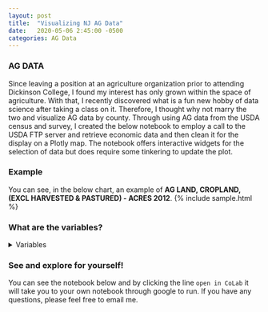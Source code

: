 ```yaml
---
layout: post
title:  "Visualizing NJ AG Data"
date:   2020-05-06 2:45:00 -0500
categories: AG Data
---
```


### AG DATA
Since leaving a position at an agriculture organization prior to attending Dickinson College, I found my interest has only grown within the space of agriculture. With that, I recently discovered what is a fun new hobby of data science after taking a class on it. Therefore, I thought why not marry the two and visualize AG data by county. Through using AG data from the USDA census and survey, I created the below notebook to employ a call to the USDA FTP server and retrieve economic data and then clean it for the display on a Plotly map. The notebook offers interactive widgets for the selection of data but does require some tinkering to update the plot. 

### Example
You can see, in the below chart, an example of **AG LAND, CROPLAND, (EXCL HARVESTED & PASTURED) - ACRES 2012**. 
{% include sample.html %}

### What are the variables?
<details>
<summary>Variables</summary>
<br>
<ul>
<li>'LABOR, HIRED, GE 150 DAYS - NUMBER OF WORKERS'</li>
<li> 'LABOR, HIRED, LT 150 DAYS - NUMBER OF WORKERS'</li>
<li> 'LABOR, UNPAID - NUMBER OF WORKERS'</li>
<li> 'AG LAND, INCL BUILDINGS - ASSET VALUE, MEASURED IN $ / ACRE'</li>
<li> 'LABOR, HIRED - NUMBER OF WORKERS'</li>
<li> 'ANIMAL TOTALS - EXPENSE, MEASURED IN $' 'FEED - EXPENSE, MEASURED IN $'</li>
<li> 'CHEMICAL TOTALS - EXPENSE, MEASURED IN $'</li>
<li> 'INTEREST - EXPENSE, MEASURED IN $'</li>
<li> 'SEEDS & PLANTS TOTALS - EXPENSE, MEASURED IN $'</li>
<li> 'AG LAND, INCL BUILDINGS - ASSET VALUE, MEASURED IN $'</li>
<li> 'AG LAND, INCL BUILDINGS - ASSET VALUE, MEASURED IN $ / OPERATION'</li>
<li> 'AG LAND, INCL BUILDINGS - OPERATIONS WITH ASSET VALUE'</li>
<li> 'SELF PROPELLED, COMBINE - INVENTORY'</li>
<li> 'SELF PROPELLED, COMBINE - OPERATIONS WITH INVENTORY'</li>
<li> 'SELF PROPELLED, COMBINE, GE 5 YEARS OLD - INVENTORY'</li>
<li> 'SELF PROPELLED, COMBINE, GE 5 YEARS OLD - OPERATIONS WITH INVENTORY'</li>
<li> 'SELF PROPELLED, COMBINE, LT 5 YEARS OLD - INVENTORY'</li>
<li> 'SELF PROPELLED, COMBINE, LT 5 YEARS OLD - OPERATIONS WITH INVENTORY'</li>
<li> 'SELF PROPELLED, FORAGE HARVESTER - INVENTORY'</li>
<li> 'SELF PROPELLED, FORAGE HARVESTER - OPERATIONS WITH INVENTORY'</li>
<li> 'SELF PROPELLED, FORAGE HARVESTER, GE 5 YEARS OLD - INVENTORY'</li>
<li> 'SELF PROPELLED, FORAGE HARVESTER, GE 5 YEARS OLD - OPERATIONS WITH INVENTORY'</li>
<li> 'SELF PROPELLED, FORAGE HARVESTER, LT 5 YEARS OLD - INVENTORY'</li>
<li> 'SELF PROPELLED, FORAGE HARVESTER, LT 5 YEARS OLD - OPERATIONS WITH INVENTORY'</li>
<li> 'MACHINERY, OTHER, BALER - INVENTORY'</li>
<li> 'MACHINERY, OTHER, BALER - OPERATIONS WITH INVENTORY'</li>
<li> 'MACHINERY, OTHER, BALER, GE 5 YEARS OLD - INVENTORY'</li>
<li> 'MACHINERY, OTHER, BALER, GE 5 YEARS OLD - OPERATIONS WITH INVENTORY'</li>
<li> 'MACHINERY, OTHER, BALER, LT 5 YEARS OLD - INVENTORY'</li>
<li> 'MACHINERY, OTHER, BALER, LT 5 YEARS OLD - OPERATIONS WITH INVENTORY'</li>
<li> 'MACHINERY TOTALS - ASSET VALUE, MEASURED IN $'</li>
<li> 'MACHINERY TOTALS - ASSET VALUE, MEASURED IN $ / OPERATION'</li>
<li> 'MACHINERY TOTALS - OPERATIONS WITH ASSET VALUE' 'TRACTORS - INVENTORY'</li>
<li> 'TRACTORS - OPERATIONS WITH INVENTORY'</li>
<li> 'TRACTORS, GE 5 YEARS OLD - INVENTORY'</li>
<li> 'TRACTORS, GE 5 YEARS OLD - OPERATIONS WITH INVENTORY'</li>
<li> 'TRACTORS, LT 5 YEARS OLD - INVENTORY'</li>
<li> 'TRACTORS, LT 5 YEARS OLD - OPERATIONS WITH INVENTORY'</li>
<li> 'TRACTORS, 40-99 PTO HP - INVENTORY'</li>
<li> 'TRACTORS, 40-99 PTO HP - OPERATIONS WITH INVENTORY'</li>
<li> 'TRACTORS, 40-99 PTO HP, GE 5 YEARS OLD - INVENTORY'</li>
<li> 'TRACTORS, 40-99 PTO HP, GE 5 YEARS OLD - OPERATIONS WITH INVENTORY'</li>
<li> 'TRACTORS, 40-99 PTO HP, LT 5 YEARS OLD - INVENTORY'</li>
<li> 'TRACTORS, 40-99 PTO HP, LT 5 YEARS OLD - OPERATIONS WITH INVENTORY'</li>
<li> 'TRACTORS, GE 100 PTO HP - INVENTORY'</li>
<li> 'TRACTORS, GE 100 PTO HP - OPERATIONS WITH INVENTORY'</li>
<li> 'TRACTORS, GE 100 PTO HP, GE 5 YEARS OLD - INVENTORY'</li>
<li> 'TRACTORS, GE 100 PTO HP, GE 5 YEARS OLD - OPERATIONS WITH INVENTORY'</li>
<li> 'TRACTORS, GE 100 PTO HP, LT 5 YEARS OLD - INVENTORY'</li>
<li> 'TRACTORS, GE 100 PTO HP, LT 5 YEARS OLD - OPERATIONS WITH INVENTORY'</li>
<li> 'TRACTORS, LT 40 PTO HP - INVENTORY'</li>
<li> 'TRACTORS, LT 40 PTO HP - OPERATIONS WITH INVENTORY'</li>
<li> 'TRACTORS, LT 40 PTO HP, GE 5 YEARS OLD - INVENTORY'</li>
<li> 'TRACTORS, LT 40 PTO HP, GE 5 YEARS OLD - OPERATIONS WITH INVENTORY'</li>
<li> 'TRACTORS, LT 40 PTO HP, LT 5 YEARS OLD - INVENTORY'</li>
<li> 'TRACTORS, LT 40 PTO HP, LT 5 YEARS OLD - OPERATIONS WITH INVENTORY'</li>
<li> 'TRUCKS, INCL PICKUPS - INVENTORY'</li>
<li> 'TRUCKS, INCL PICKUPS - OPERATIONS WITH INVENTORY'</li>
<li> 'TRUCKS, INCL PICKUPS, GE 5 YEARS OLD - INVENTORY'</li>
<li> 'TRUCKS, INCL PICKUPS, GE 5 YEARS OLD - OPERATIONS WITH INVENTORY'</li>
<li> 'TRUCKS, INCL PICKUPS, LT 5 YEARS OLD - INVENTORY'</li>
<li> 'TRUCKS, INCL PICKUPS, LT 5 YEARS OLD - OPERATIONS WITH INVENTORY'</li>
<li> 'DEPRECIATION - EXPENSE, MEASURED IN $'</li>
<li> 'DEPRECIATION - OPERATIONS WITH EXPENSE'</li>
<li> 'AG SERVICES, MACHINERY RENTAL - EXPENSE, MEASURED IN $'</li>
<li> 'AG SERVICES, MACHINERY RENTAL - OPERATIONS WITH EXPENSE'</li>
<li> 'AG SERVICES, UTILITIES - EXPENSE, MEASURED IN $'</li>
<li> 'AG SERVICES, UTILITIES - OPERATIONS WITH EXPENSE'</li>
<li> 'AG SERVICES, CUSTOMWORK - EXPENSE, MEASURED IN $'</li>
<li> 'AG SERVICES, CUSTOMWORK - OPERATIONS WITH EXPENSE'</li>
<li> 'ANIMAL TOTALS - OPERATIONS WITH EXPENSE'</li>
<li> 'ANIMAL TOTALS, BREEDING - EXPENSE, MEASURED IN $'</li>
<li> 'ANIMAL TOTALS, BREEDING - OPERATIONS WITH EXPENSE'</li>
<li> 'ANIMAL TOTALS, (EXCL BREEDING) - EXPENSE, MEASURED IN $'</li>
<li> 'ANIMAL TOTALS, (EXCL BREEDING) - OPERATIONS WITH EXPENSE'</li>
<li> 'FEED - OPERATIONS WITH EXPENSE'</li>
<li> 'FERTILIZER TOTALS, INCL LIME & SOIL CONDITIONERS - EXPENSE, MEASURED IN $'</li>
<li> 'FERTILIZER TOTALS, INCL LIME & SOIL CONDITIONERS - OPERATIONS WITH EXPENSE'</li>
<li> 'INTEREST - OPERATIONS WITH EXPENSE'</li>
<li> 'LABOR, MIGRANT - OPERATIONS WITH WORKERS'</li>
<li> 'LABOR, CONTRACT - EXPENSE, MEASURED IN $'</li>
<li> 'LABOR, CONTRACT - OPERATIONS WITH EXPENSE'</li>
<li> 'LABOR, HIRED - EXPENSE, MEASURED IN $'</li>
<li> 'LABOR, HIRED - OPERATIONS WITH EXPENSE'</li>
<li> 'LABOR, HIRED - OPERATIONS WITH WORKERS'</li>
<li> 'LABOR, HIRED, GE 150 DAYS - EXPENSE, MEASURED IN $'</li>
<li> 'LABOR, HIRED, GE 150 DAYS - OPERATIONS WITH WORKERS'</li>
<li> 'LABOR, HIRED, LT 150 DAYS - EXPENSE, MEASURED IN $'</li>
<li> 'LABOR, HIRED, LT 150 DAYS - OPERATIONS WITH WORKERS'</li>
<li> 'CHEMICAL TOTALS - OPERATIONS WITH EXPENSE'</li>
<li> 'SEEDS & PLANTS TOTALS - OPERATIONS WITH EXPENSE'</li>
<li> 'COMMODITY TOTALS - SALES, MEASURED IN $'</li>
<li> 'COMMODITY TOTALS - SALES, MEASURED IN $ / OPERATION'</li>
<li> 'COMMODITY TOTALS - OPERATIONS WITH SALES'</li>
<li> 'CCC LOANS - RECEIPTS, MEASURED IN $'</li>
<li> 'CCC LOANS - OPERATIONS WITH RECEIPTS'</li>
<li> 'GOVT PROGRAMS, FEDERAL - RECEIPTS, MEASURED IN $ / OPERATION'</li>
<li> 'GOVT PROGRAMS, FEDERAL - OPERATIONS WITH RECEIPTS'</li>
<li> 'INCOME, NET CASH FARM, OF OPERATIONS - GAIN, MEASURED IN $ / OPERATION'</li>
<li> 'INCOME, NET CASH FARM, OF OPERATIONS - OPERATIONS WITH GAIN'</li>
<li> 'INCOME, NET CASH FARM, OF OPERATIONS - LOSS, MEASURED IN $ / OPERATION'</li>
<li> 'INCOME, NET CASH FARM, OF OPERATIONS - OPERATIONS WITH LOSS'</li>
<li> 'INCOME, NET CASH FARM, OF OPERATIONS - NET INCOME, MEASURED IN $'</li>
<li> 'INCOME, NET CASH FARM, OF OPERATIONS - NET INCOME, MEASURED IN $ / OPERATION'</li>
<li> 'INCOME, NET CASH FARM, OF OPERATIONS - OPERATIONS WITH NET INCOME'</li>
<li> 'INCOME, NET CASH FARM, OF OPERATORS - GAIN, MEASURED IN $ / OPERATION'</li>
<li> 'INCOME, NET CASH FARM, OF OPERATORS - OPERATIONS WITH GAIN'</li>
<li> 'INCOME, NET CASH FARM, OF OPERATORS - LOSS, MEASURED IN $ / OPERATION'</li>
<li> 'INCOME, NET CASH FARM, OF OPERATORS - OPERATIONS WITH LOSS'</li>
<li> 'INCOME, NET CASH FARM, OF OPERATORS - NET INCOME, MEASURED IN $'</li>
<li> 'INCOME, NET CASH FARM, OF OPERATORS - NET INCOME, MEASURED IN $ / OPERATION'</li>
<li> 'AG LAND, IRRIGATED - ACRES' 'AG LAND, IRRIGATED - NUMBER OF OPERATIONS'</li>
<li> 'AG LAND, CROP INSURANCE - ACRES'</li>
<li> 'AG LAND, CROP INSURANCE - NUMBER OF OPERATIONS'</li>
<li> 'LAND AREA, INCL NON-AG - ACRES' 'FARM OPERATIONS - ACRES OPERATED'</li>
<li> 'FARM OPERATIONS - AREA OPERATED, MEASURED IN ACRES / OPERATION'</li>
<li> 'FARM OPERATIONS - AREA OPERATED, MEASURED IN ACRES / OPERATION, MEDIAN'</li>
<li> 'FARM OPERATIONS - NUMBER OF OPERATIONS'</li>
<li> 'GOVT PROGRAMS, FEDERAL - RECEIPTS, MEASURED IN $'</li>
<li> 'COMMODITY TOTALS, RETAIL, HUMAN CONSUMPTION - SALES, MEASURED IN $'</li>
<li> 'COMMODITY TOTALS, RETAIL, HUMAN CONSUMPTION - OPERATIONS WITH SALES'</li>
<li> 'AG LAND - ACRES' 'AG LAND - NUMBER OF OPERATIONS'</li>
<li> 'ENERGY - OPERATIONS WITH PRODUCTION'</li>
<li> 'AG LAND, CROPLAND, HARVESTED, IRRIGATED - ACRES'</li>
<li> 'AG LAND, CROPLAND, HARVESTED, IRRIGATED - NUMBER OF OPERATIONS'</li>
<li> 'AG LAND, CROPLAND - ACRES' 'AG LAND, CROPLAND - NUMBER OF OPERATIONS'</li>
<li> 'AG LAND, CROPLAND, (EXCL HARVESTED & PASTURED) - ACRES'</li>
<li> 'AG LAND, CROPLAND, (EXCL HARVESTED & PASTURED) - NUMBER OF OPERATIONS'</li>
<li> 'AG LAND, CROPLAND, (EXCL HARVESTED & PASTURED), ALL CROPS FAILED - ACRES'</li>
<li> 'AG LAND, CROPLAND, (EXCL HARVESTED & PASTURED), ALL CROPS FAILED - NUMBER OF OPERATIONS'</li>
<li> 'AG LAND, CROPLAND, (EXCL HARVESTED & PASTURED), CULTIVATED SUMMER FALLOW - ACRES'</li>
<li> 'AG LAND, CROPLAND, (EXCL HARVESTED & PASTURED), CULTIVATED SUMMER FALLOW - NUMBER OF OPERATIONS'</li>
<li> 'AG LAND, CROPLAND, (EXCL HARVESTED & PASTURED), IDLE - ACRES'</li>
<li> 'AG LAND, CROPLAND, (EXCL HARVESTED & PASTURED), IDLE - NUMBER OF OPERATIONS'</li>
<li> 'AG LAND, CROPLAND, HARVESTED - ACRES'</li>
<li> 'AG LAND, CROPLAND, HARVESTED - NUMBER OF OPERATIONS'</li>
<li> 'AG LAND, CROPLAND, PASTURED ONLY - ACRES'</li>
<li> 'AG LAND, CROPLAND, PASTURED ONLY - NUMBER OF OPERATIONS'</li>
<li> 'AG LAND, (EXCL CROPLAND & PASTURELAND & WOODLAND) - ACRES'</li>
<li> 'AG LAND, (EXCL CROPLAND & PASTURELAND & WOODLAND) - NUMBER OF OPERATIONS'</li>
<li> 'AG LAND, PASTURELAND - ACRES'</li>
<li> 'AG LAND, PASTURELAND - NUMBER OF OPERATIONS'</li>
<li> 'AG LAND, (EXCL HARVESTED CROPLAND), IRRIGATED - ACRES'</li>
<li> 'AG LAND, (EXCL HARVESTED CROPLAND), IRRIGATED - NUMBER OF OPERATIONS'</li>
<li> 'AG LAND, PASTURELAND, (EXCL CROPLAND & WOODLAND) - ACRES'</li>
<li> 'AG LAND, PASTURELAND, (EXCL CROPLAND & WOODLAND) - NUMBER OF OPERATIONS'</li>
<li> 'AG LAND, WOODLAND - ACRES' 'AG LAND, WOODLAND - NUMBER OF OPERATIONS'</li>
<li> 'AG LAND, WOODLAND, (EXCL PASTURED) - ACRES'</li>
<li> 'AG LAND, WOODLAND, (EXCL PASTURED) - NUMBER OF OPERATIONS'</li>
<li> 'AG LAND, WOODLAND, PASTURED - ACRES'</li>
<li> 'AG LAND, WOODLAND, PASTURED - NUMBER OF OPERATIONS'</li>
<li> 'AG SERVICES, OTHER - EXPENSE, MEASURED IN $'</li>
<li> 'AG SERVICES, OTHER - OPERATIONS WITH EXPENSE'</li>
<li> 'COMMODITY TOTALS, RETAIL, COMMUNITY SUPPORTED AG - OPERATIONS WITH SALES'</li>
<li> 'COMMODITY TOTALS, VALUE-ADDED PRODUCTS - OPERATIONS WITH SALES'</li>
<li> 'EXPENSE TOTALS, OPERATING - EXPENSE, MEASURED IN $'</li>
<li> 'EXPENSE TOTALS, OPERATING - EXPENSE, MEASURED IN $ / OPERATION'</li>
<li> 'EXPENSE TOTALS, OPERATING - OPERATIONS WITH EXPENSE'</li>
<li> 'EXPENSE TOTALS, OPERATING, PAID BY LANDLORD - EXPENSE, MEASURED IN $'</li>
<li> 'EXPENSE TOTALS, OPERATING, PAID BY LANDLORD - OPERATIONS WITH EXPENSE'</li>
<li> 'FUELS, INCL LUBRICANTS - EXPENSE, MEASURED IN $'</li>
<li> 'FUELS, INCL LUBRICANTS - OPERATIONS WITH EXPENSE'</li>
<li> 'GOVT PROGRAMS, FEDERAL, CONSERVATION & WETLANDS - ACRES'</li>
<li> 'GOVT PROGRAMS, FEDERAL, CONSERVATION & WETLANDS - NUMBER OF OPERATIONS'</li>
<li> 'INCOME, FARM-RELATED, AG SERVICES, CUSTOMWORK & OTHER - OPERATIONS WITH RECEIPTS'</li>
<li> 'INCOME, FARM-RELATED, AG SERVICES, CUSTOMWORK & OTHER - RECEIPTS, MEASURED IN $'</li>
<li> 'INCOME, FARM-RELATED, AG TOURISM & RECREATIONAL SERVICES - OPERATIONS WITH RECEIPTS'</li>
<li> 'INCOME, FARM-RELATED, AG TOURISM & RECREATIONAL SERVICES - RECEIPTS, MEASURED IN $'</li>
<li> 'INCOME, FARM-RELATED, CROP & ANIMAL INSURANCE PAYMENTS - OPERATIONS WITH RECEIPTS'</li>
<li> 'INCOME, FARM-RELATED, CROP & ANIMAL INSURANCE PAYMENTS - RECEIPTS, MEASURED IN $'</li>
<li> 'INCOME, FARM-RELATED, FOREST PRODUCTS, (EXCL CHRISTMAS TREES & SHORT TERM WOODY CROPS & MAPLE SYRUP) - OPERATIONS WITH RECEIPTS'</li>
<li> 'INCOME, FARM-RELATED, FOREST PRODUCTS, (EXCL CHRISTMAS TREES & SHORT TERM WOODY CROPS & MAPLE SYRUP) - RECEIPTS, MEASURED IN $'</li>
<li> 'INCOME, FARM-RELATED, GOVT PROGRAMS, STATE & LOCAL - OPERATIONS WITH RECEIPTS'</li>
<li> 'INCOME, FARM-RELATED, GOVT PROGRAMS, STATE & LOCAL - RECEIPTS, MEASURED IN $'</li>
<li> 'INCOME, FARM-RELATED, GOVT PROGRAMS, STATE & LOCAL - RECEIPTS, MEASURED IN $ / OPERATION'</li>
<li> 'INCOME, FARM-RELATED - OPERATIONS WITH RECEIPTS'</li>
<li> 'INCOME, FARM-RELATED - RECEIPTS, MEASURED IN $'</li>
<li> 'INCOME, FARM-RELATED - RECEIPTS, MEASURED IN $ / OPERATION'</li>
<li> 'INCOME, FARM-RELATED, OTHER - OPERATIONS WITH RECEIPTS'</li>
<li> 'INCOME, FARM-RELATED, OTHER - RECEIPTS, MEASURED IN $'</li>
<li> 'INCOME, FARM-RELATED, PATRONAGE DIVIDENDS & REFUNDS FROM COOPERATIVES - OPERATIONS WITH RECEIPTS'</li>
<li> 'INCOME, FARM-RELATED, PATRONAGE DIVIDENDS & REFUNDS FROM COOPERATIVES - RECEIPTS, MEASURED IN $'</li>
<li> 'INCOME, FARM-RELATED, RENT, LAND & BUILDINGS - OPERATIONS WITH RECEIPTS'</li>
<li> 'INCOME, FARM-RELATED, RENT, LAND & BUILDINGS - RECEIPTS, MEASURED IN $'</li>
<li> 'INTEREST, NON-REAL ESTATE - EXPENSE, MEASURED IN $'</li>
<li> 'INTEREST, NON-REAL ESTATE - OPERATIONS WITH EXPENSE'</li>
<li> 'INTEREST, REAL ESTATE - EXPENSE, MEASURED IN $'</li>
<li> 'INTEREST, REAL ESTATE - OPERATIONS WITH EXPENSE'</li>
<li> 'PRACTICES, HAD A BARN BUILT PRIOR TO 1960 - NUMBER OF OPERATIONS'</li>
<li> 'PRACTICES, ROTATIONAL OR MGMT INTENSIVE GRAZING - NUMBER OF OPERATIONS'</li>
<li> 'PRACTICES, CONSERVATION METHODS USED - NUMBER OF OPERATIONS'</li>
<li> 'RENT, CASH, LAND & BUILDINGS - EXPENSE, MEASURED IN $'</li>
<li> 'RENT, CASH, LAND & BUILDINGS - OPERATIONS WITH EXPENSE'</li>
<li> 'RENT, CASH, CROPLAND, IRRIGATED - EXPENSE, MEASURED IN $ / ACRE'</li>
<li> 'RENT, CASH, CROPLAND, NON-IRRIGATED - EXPENSE, MEASURED IN $ / ACRE'</li>
<li> 'RENT, CASH, PASTURELAND - EXPENSE, MEASURED IN $ / ACRE'</li>
<li> 'SUPPLIES & REPAIRS, (EXCL LUBRICANTS) - EXPENSE, MEASURED IN $'</li>
<li> 'SUPPLIES & REPAIRS, (EXCL LUBRICANTS) - OPERATIONS WITH EXPENSE'</li>
<li> 'TAXES, PROPERTY, REAL ESTATE & NON-REAL ESTATE, (EXCL PAID BY LANDLORD) - EXPENSE, MEASURED IN $'</li>
<li> 'TAXES, PROPERTY, REAL ESTATE & NON-REAL ESTATE, (EXCL PAID BY LANDLORD) - OPERATIONS WITH EXPENSE'</li>
<li> 'GOVT PROGRAMS, FEDERAL, (EXCL CONSERVATION & WETLANDS) - RECEIPTS, MEASURED IN $'</li>
<li> 'GOVT PROGRAMS, FEDERAL, (EXCL CONSERVATION & WETLANDS) - RECEIPTS, MEASURED IN $ / OPERATION'</li>
<li> 'GOVT PROGRAMS, FEDERAL, (EXCL CONSERVATION & WETLANDS) - OPERATIONS WITH RECEIPTS'</li>
<li> 'GOVT PROGRAMS, FEDERAL, CONSERVATION & WETLANDS - RECEIPTS, MEASURED IN $'</li>
<li> 'GOVT PROGRAMS, FEDERAL, CONSERVATION & WETLANDS - RECEIPTS, MEASURED IN $ / OPERATION'</li>
<li> 'GOVT PROGRAMS, FEDERAL, CONSERVATION & WETLANDS - OPERATIONS WITH RECEIPTS'</li>
<li> 'AG LAND, PASTURELAND, (EXCL WOODLAND) - ACRES'</li>
<li> 'AG LAND, PASTURELAND, (EXCL WOODLAND) - NUMBER OF OPERATIONS'</li>
<li> 'COMMODITY TOTALS, ORGANIC - OPERATIONS WITH SALES'</li>
<li> 'COMMODITY TOTALS, ORGANIC - SALES, MEASURED IN $'</li>
<li> 'FARM OPERATIONS, ORGANIC - NUMBER OF OPERATIONS'</li>
<li> 'AG LAND, ORGANIC - ACRES' 'AG LAND, ORGANIC - NUMBER OF OPERATIONS'</li>
<li> 'AG LAND, CROPLAND, HARVESTED, ORGANIC - ACRES'</li>
<li> 'AG LAND, CROPLAND, HARVESTED, ORGANIC - NUMBER OF OPERATIONS'</li>
<li> 'AG LAND, PASTURELAND, ORGANIC - ACRES'</li>
<li> 'AG LAND, PASTURELAND, ORGANIC - NUMBER OF OPERATIONS'</li>
<li> 'AG LAND, CROPLAND, ORGANIC - ACRES'</li>
<li> 'AG LAND, CROPLAND, ORGANIC - NUMBER OF OPERATIONS'</li>
<li> 'AG LAND, ORGANIC, TRANSITIONING - ACRES'</li>
<li> 'AG LAND, ORGANIC, TRANSITIONING - NUMBER OF OPERATIONS'</li>
<li> 'PRACTICES, LAND USE, CROPLAND, CONSERVATION TILLAGE, NO-TILL - ACRES'</li>
<li> 'PRACTICES, LAND USE, CROPLAND, CONSERVATION TILLAGE, (EXCL NO-TILL) - ACRES'</li>
<li> 'PRACTICES, LAND USE, CROPLAND, CONSERVATION TILLAGE, NO-TILL - AREA, MEASURED IN ACRES / OPERATION'</li>
<li> 'PRACTICES, LAND USE, CROPLAND, CONSERVATION TILLAGE, (EXCL NO-TILL) - AREA, MEASURED IN ACRES / OPERATION'</li>
<li> 'PRACTICES, LAND USE, CROPLAND, CONSERVATION TILLAGE, NO-TILL - NUMBER OF OPERATIONS'</li>
<li> 'PRACTICES, LAND USE, CROPLAND, CONSERVATION TILLAGE, (EXCL NO-TILL) - NUMBER OF OPERATIONS'</li>
<li> 'PRACTICES, LAND USE, CROPLAND, CONVENTIONAL TILLAGE - ACRES'</li>
<li> 'PRACTICES, LAND USE, CROPLAND, CONVENTIONAL TILLAGE - AREA, MEASURED IN ACRES / OPERATION'</li>
<li> 'PRACTICES, LAND USE, CROPLAND, CONVENTIONAL TILLAGE - NUMBER OF OPERATIONS'</li>
<li> 'PRACTICES, LAND USE, CROPLAND, COVER CROP PLANTED, (EXCL CRP) - ACRES'</li>
<li> 'PRACTICES, LAND USE, CROPLAND, COVER CROP PLANTED, (EXCL CRP) - AREA, MEASURED IN ACRES / OPERATION'</li>
<li> 'PRACTICES, LAND USE, CROPLAND, COVER CROP PLANTED, (EXCL CRP) - NUMBER OF OPERATIONS'</li>
<li> 'PRACTICES, LAND USE, CONSERVATION EASEMENT - ACRES'</li>
<li> 'PRACTICES, LAND USE, CONSERVATION EASEMENT - AREA, MEASURED IN ACRES / OPERATION'</li>
<li> 'PRACTICES, LAND USE, CONSERVATION EASEMENT - NUMBER OF OPERATIONS'</li>
<li> 'PRACTICES, LAND USE, DRAINED BY ARTIFICIAL DITCHES - ACRES'</li>
<li> 'PRACTICES, LAND USE, DRAINED BY ARTIFICIAL DITCHES - AREA, MEASURED IN ACRES / OPERATION'</li>
<li> 'PRACTICES, LAND USE, DRAINED BY ARTIFICIAL DITCHES - NUMBER OF OPERATIONS'</li>
<li> 'PRACTICES, LAND USE, DRAINED BY TILE - ACRES'</li>
<li> 'PRACTICES, LAND USE, DRAINED BY TILE - AREA, MEASURED IN ACRES / OPERATION'</li>
<li> 'PRACTICES, LAND USE, DRAINED BY TILE - NUMBER OF OPERATIONS'</li>
<li> 'PRACTICES, ALLEY CROPPING & SILVAPASTURE - NUMBER OF OPERATIONS'</li>
<li> 'ENERGY, RENEWABLE, HARVEST BIOMASS FOR PRODUCTION - NUMBER OF OPERATIONS'</li>
<li> 'CCC LOANS - REPAYMENTS, MEASURED IN $'</li>
<li> 'CCC LOANS - OPERATIONS WITH REPAYMENTS'</li>
<li> 'COMMODITY TOTALS, WHOLESALE, DIRECT TO RETAILER - OPERATIONS WITH SALES'</li>
<li> 'LABOR, UNPAID - OPERATIONS WITH WORKERS'</li>
<li> 'LABOR, MIGRANT - NUMBER OF WORKERS'</li>
<li> 'SEEDS, FOR COVER CROPS - OPERATIONS WITH EXPENSE'</li>
<li> 'SEEDS, FOR COVER CROPS - EXPENSE, MEASURED IN $'</li>
<li> 'AG SERVICES, CUSTOM SERVICES FOR LIVESTOCK, INCL MEDICAL SUPPLIES & VETERINARY - OPERATIONS WITH EXPENSE'</li>
<li> 'AG SERVICES, CUSTOM SERVICES FOR LIVESTOCK, INCL MEDICAL SUPPLIES & VETERINARY - EXPENSE, MEASURED IN $'</li>
<li> 'INCOME, NET CASH FARM, OF PRODUCERS - NET INCOME, MEASURED IN $'</li>
<li> 'INCOME, NET CASH FARM, OF PRODUCERS - NET INCOME, MEASURED IN $ / OPERATION'</li>
<li> 'INCOME, NET CASH FARM, OF PRODUCERS - OPERATIONS WITH GAIN'</li>
<li> 'INCOME, NET CASH FARM, OF PRODUCERS - GAIN, MEASURED IN $ / OPERATION'</li>
<li> 'INCOME, NET CASH FARM, OF PRODUCERS - OPERATIONS WITH LOSS'</li>
<li> 'INCOME, NET CASH FARM, OF PRODUCERS - LOSS, MEASURED IN $ / OPERATION'</li>
<li> 'FARM OPERATIONS, AWARE OF RIGHT TO APPEAL ADVERSE DECISIONS TO USDA NAD - NUMBER OF OPERATIONS'</li>
<li> 'COMMODITY TOTALS, INCL VALUE-ADDED, RETAIL, DIRECTLY MARKETED, HUMAN CONSUMPTION - OPERATIONS WITH SALES'</li>
<li> 'COMMODITY TOTALS, INCL VALUE-ADDED, RETAIL, DIRECTLY MARKETED, HUMAN CONSUMPTION - SALES, MEASURED IN $'</li>
<li> 'COMMODITY TOTALS, INCL VALUE-ADDED, WHOLESALE, DIRECT TO RETAILERS & INSTITUTIONS & FOOD HUBS, LOCAL OR REGIONALLY BRANDED PRODUCTS, HUMAN CONSUMPTION - OPERATIONS WITH SALES'</li>
<li> 'COMMODITY TOTALS, INCL VALUE-ADDED, WHOLESALE, DIRECT TO RETAILERS & INSTITUTIONS & FOOD HUBS, LOCAL OR REGIONALLY BRANDED PRODUCTS, HUMAN CONSUMPTION - SALES, MEASURED IN $'</li>
<li> 'COMMODITY TOTALS, PRODUCED AND SOLD VALUE-ADDED PRODUCTS - OPERATIONS WITH SALES'</li>
<li> 'COMMODITY TOTALS, PRODUCED AND SOLD VALUE-ADDED PRODUCTS - SALES, MEASURED IN $'</li>
</ul>
<br><br>
</details>

### See and explore for yourself!
You can see the notebook below and by clicking the line `open in CoLab` it will take you to your own notebook through google to run. If you have any questions, please feel free to email me. 

<script src="https://gist.github.com/JarredParrettDickinson/617185df732ac679cfabda94f4ce19fd.js"></script>
